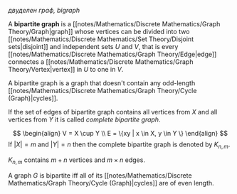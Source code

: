 *двуделен граф, bigraph*

A **bipartite graph** is a [[notes/Mathematics/Discrete Mathematics/Graph Theory/Graph|graph]] whose vertices can be divided into two [[notes/Mathematics/Discrete Mathematics/Set Theory/Disjoint sets|disjoint]] and independent sets $U$ and $V$, that is every [[notes/Mathematics/Discrete Mathematics/Graph Theory/Edge|edge]] connectes a [[notes/Mathematics/Discrete Mathematics/Graph Theory/Vertex|vertex]] in $U$ to one in $V$.

A bipartite graph is a graph that doesn't contain any odd-length [[notes/Mathematics/Discrete Mathematics/Graph Theory/Cycle (Graph)|cycles]].

If the set of edges of bipartite graph contains all vertices from $X$ and all vertices from $Y$ it is called *complete bipartite graph*.

$$
\begin{align}
V = X \cup Y \\
E = \{xy | x \in X, y \in Y \}
\end{align}
$$
If $|X| = m$ and $|Y| = n$ then the complete bipartite graph is denoted by $K_{n,m}$.

$K_{n,m}$ contains $m+n$ vertices and $m \times n$ edges.

A graph $G$ is bipartite iff all of its [[notes/Mathematics/Discrete Mathematics/Graph Theory/Cycle (Graph)|cycles]] are of even length.